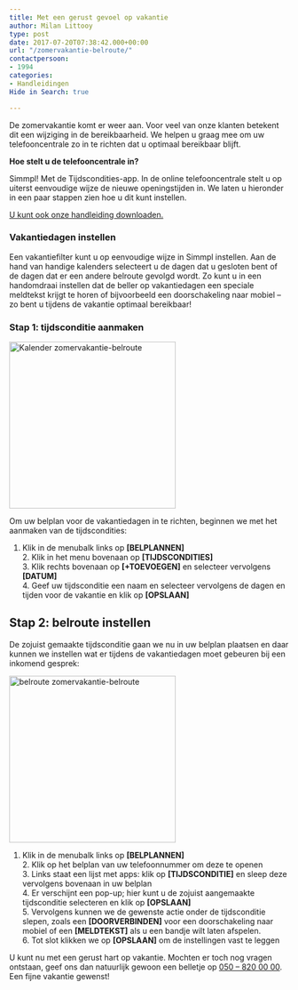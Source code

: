 ```yaml
---
title: Met een gerust gevoel op vakantie
author: Milan Littooy
type: post
date: 2017-07-20T07:38:42.000+00:00
url: "/zomervakantie-belroute/"
contactpersoon:
- 1994
categories:
- Handleidingen
Hide in Search: true

---
```

De zomervakantie komt er weer aan. Voor veel van onze klanten betekent dit een wijziging in de bereikbaarheid. We helpen u graag mee om uw telefooncentrale zo in te richten dat u optimaal bereikbaar blijft.

<!--more-->

**Hoe stelt u de telefooncentrale in?**

Simmpl! Met de Tijdscondities-app. In de online telefooncentrale stelt u op uiterst eenvoudige wijze de nieuwe openingstijden in. We laten u hieronder in een paar stappen zien hoe u dit kunt instellen.

<a href="https://www.simmpl.nl/downloads/Simmpl_handleiding_vakantie-instelling-telefooncentrale.pdf" target="_blank">U kunt ook onze handleiding downloaden.</a>

### Vakantiedagen instellen

Een vakantiefilter kunt u op eenvoudige wijze in Simmpl instellen. Aan de hand van handige kalenders selecteert u de dagen dat u gesloten bent of de dagen dat er een andere belroute gevolgd wordt. Zo kunt u in een handomdraai instellen dat de beller op vakantiedagen een speciale meldtekst krijgt te horen of bijvoorbeeld een doorschakeling naar mobiel – zo bent u tijdens de vakantie optimaal bereikbaar!

### Stap 1: tijdsconditie aanmaken

<img class="alignleft size-full wp-image-825" src="https://res.cloudinary.com/callvoip/image/upload/v1556647042/Kalender.png" alt="Kalender zomervakantie-belroute" width="300" height="300" /></a>

Om uw belplan voor de vakantiedagen in te richten, beginnen we met het aanmaken van de tijdscondities:

1. Klik in de menubalk links op <strong>[BELPLANNEN]</strong><br /> 2. Klik in het menu bovenaan op <strong>[TIJDSCONDITIES]</strong><br /> 3. Klik rechts bovenaan op <strong>[+TOEVOEGEN]</strong> en selecteer vervolgens <strong>[DATUM]</strong><br /> 4. Geef uw tijdsconditie een naam en selecteer vervolgens de dagen en tijden voor de vakantie en klik op <strong>[OPSLAAN]</strong>


## Stap 2: belroute instellen
De zojuist gemaakte tijdsconditie gaan we nu in uw belplan plaatsen en daar kunnen we instellen wat er tijdens de vakantiedagen moet gebeuren bij een inkomend gesprek:

<img class="alignleft size-full wp-image-825" src="https://res.cloudinary.com/callvoip/image/upload/v1556647042/Belroute.png" alt="belroute zomervakantie-belroute" width="300" height="300" /></a>

1. Klik in de menubalk links op <strong>[BELPLANNEN]</strong><br /> 2. Klik op het belplan van uw telefoonnummer om deze te openen<br /> 3. Links staat een lijst met apps: klik op <strong>[TIJDSCONDITIE]</strong> en sleep deze vervolgens bovenaan in uw belplan<br /> 4. Er verschijnt een pop-up; hier kunt u de zojuist aangemaakte tijdsconditie selecteren en klik op <strong>[OPSLAAN]</strong><br /> 5. Vervolgens kunnen we de gewenste actie onder de tijdsconditie slepen, zoals een <strong>[DOORVERBINDEN]</strong> voor een doorschakeling naar mobiel of een <strong>[MELDTEKST]</strong> als u een bandje wilt laten afspelen.<br /> 6. Tot slot klikken we op <strong>[OPSLAAN]</strong> om de instellingen vast te leggen

U kunt nu met een gerust hart op vakantie. Mochten er toch nog vragen ontstaan, geef ons dan natuurlijk gewoon een belletje op <a href="tel:+31508200000">050 – 820 00 00</a>. Een fijne vakantie gewenst!